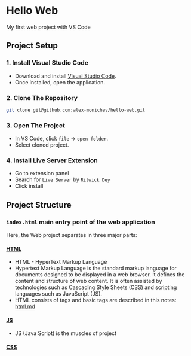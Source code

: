 # Hello Web

My first web project with VS Code

## Project Setup

### 1. Install Visual Studio Code

- Download and install [Visual Studio Code](https://code.visualstudio.com/download).
- Once installed, open the application.

### 2. Clone The Repository

```bash
git clone git@github.com:alex-monichev/hello-web.git
```

### 3. Open The Project

- In VS Code, click `file` -> `open folder`.
- Select cloned project.

### 4. Install Live Server Extension

- Go to extension panel
- Search for `Live Server` by `Ritwick Dey`
- Click install

## Project Structure

### `index.html` main entry point of the web application

Here, the Web project separates in three major parts:

#### [HTML](notes/html.md)

- HTML - HyperText Markup Language
- Hypertext Markup Language is the standard markup language for documents designed to be displayed in a web browser. It defines the content and structure of web content. It is often assisted by technologies such as Cascading Style Sheets (CSS) and scripting languages such as JavaScript (JS).
- HTML consists of tags and basic tags are described in this notes: [html.md](./notes/html.md)

#### [JS](notes/js.md)

- JS (Java Script) is the muscles of project

#### [CSS]()
